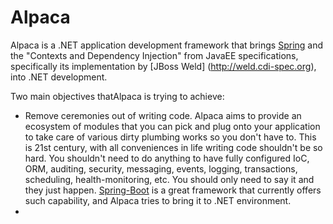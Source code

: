 # Alpaca
Alpaca is a .NET application development framework that brings [Spring](spring.io) and the "Contexts and Dependency Injection" from JavaEE specifications, specifically its implementation by [JBoss Weld] (http://weld.cdi-spec.org), into .NET development. 

Two main objectives thatAlpaca is trying to achieve:
* Remove ceremonies out of writing code. Alpaca aims to provide an ecosystem of modules that you can pick and plug onto your application to take care of various dirty plumbing works so you don't have to. This is 21st century, with all conveniences in life writing code shouldn't be so hard. You shouldn't need to do anything to have fully configured IoC, ORM, auditing, security, messaging, events, logging, transactions, scheduling, health-monitoring, etc. You should only need to say it and they just happen. [Spring-Boot](http://projects.spring.io/spring-boot/) is a great framework that currently offers such capability, and Alpaca tries to bring it to .NET environment.
* 
